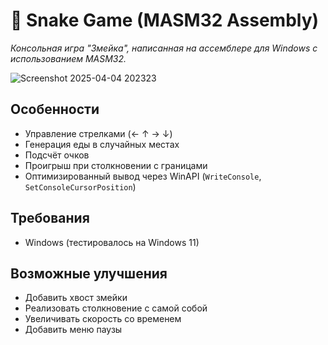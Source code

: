 # 🐍 Snake Game (MASM32 Assembly)

*Консольная игра "Змейка", написанная на ассемблере для Windows с использованием MASM32.*

![Screenshot 2025-04-04 202323](https://github.com/user-attachments/assets/4c6b90d7-b40b-4bac-ba4c-42579f4227ee)


## Особенности
- Управление стрелками (← ↑ → ↓)
- Генерация еды в случайных местах
- Подсчёт очков
- Проигрыш при столкновении с границами
- Оптимизированный вывод через WinAPI (`WriteConsole`, `SetConsoleCursorPosition`)

## Требования
- Windows (тестировалось на Windows 11)

## Возможные улучшения
- Добавить хвост змейки
- Реализовать столкновение с самой собой
- Увеличивать скорость со временем
- Добавить меню паузы
